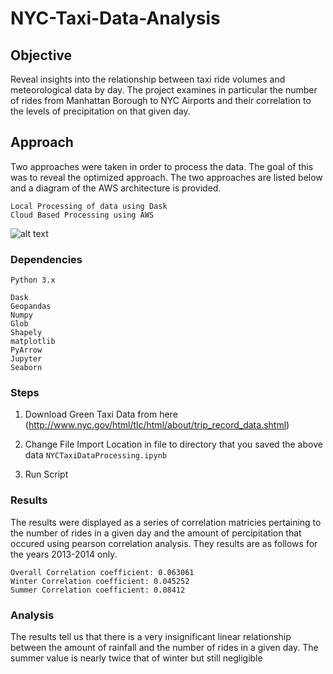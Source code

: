 # NYC-Taxi-Data-Analysis

## Objective
Reveal insights into the relationship between taxi ride volumes and meteorological data by day. The project examines in particular the number of rides from Manhattan Borough to NYC Airports and their correlation to the levels of precipitation on that given day.

## Approach
Two approaches were taken in order to process the data. The goal of this was to reveal the optimized approach. The two approaches are listed below and a diagram of the AWS architecture is provided. 
```
Local Processing of data using Dask
Cloud Based Processing using AWS
```
![alt text](/Images/AWS_Data_Flow.png)

### Dependencies
```
Python 3.x

Dask
Geopandas
Numpy
Glob
Shapely
matplotlib
PyArrow
Jupyter
Seaborn
```
### Steps
1. Download Green Taxi Data from here (http://www.nyc.gov/html/tlc/html/about/trip_record_data.shtml)

2. Change File Import Location in file to directory that you saved the above data `NYCTaxiDataProcessing.ipynb`

3. Run Script

### Results
The results were displayed as a series of correlation matricies pertaining to the number of rides in a given day and the amount of percipitation that occured using pearson correlation analysis. They results are as follows for the years 2013-2014 only.

```
Overall Correlation coefficient: 0.063061
Winter Correlation coefficient: 0.045252
Summer Correlation coefficient: 0.08412
```

### Analysis
The results tell us that there is a very insignificant linear relationship between the amount of rainfall and the number of rides in a given day. The summer value is nearly twice that of winter but still negligible
